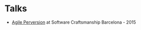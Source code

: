 # Talks

* [Agile Perversion](https://github.com/mustaine/talks/tree/master/agile-perversion) at Software Craftsmanship Barcelona - 2015
